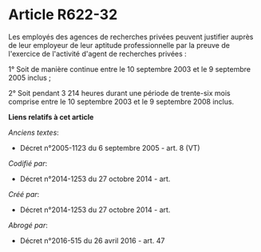 # Article R622-32

Les employés des agences de recherches privées peuvent justifier auprès de leur employeur de leur aptitude professionnelle
par la preuve de l'exercice de l'activité d'agent de recherches privées :

1° Soit de manière continue entre le 10 septembre 2003 et le 9 septembre 2005 inclus ;

2° Soit pendant 3 214 heures durant une période de trente-six mois comprise entre le 10 septembre 2003 et le 9 septembre 2008
inclus.

**Liens relatifs à cet article**

_Anciens textes_:

  - Décret n°2005-1123 du 6 septembre 2005 - art. 8 (VT)

_Codifié par_:

  - Décret n°2014-1253 du 27 octobre 2014 - art.

_Créé par_:

  - Décret n°2014-1253 du 27 octobre 2014 - art.

_Abrogé par_:

  - Décret n°2016-515 du 26 avril 2016 - art. 47
